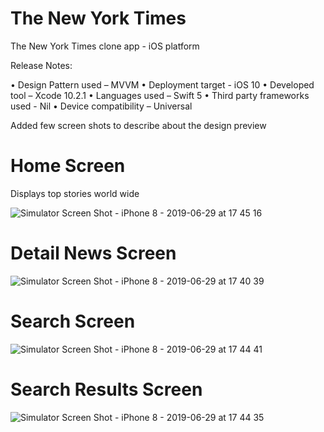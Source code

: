 # The New York Times
 
The New York Times clone app - iOS platform
 
Release Notes:
 
•	Design Pattern used – MVVM •	Deployment target - iOS 10 •	Developed tool – Xcode 10.2.1 •	Languages used – Swift 5 • Third party frameworks used - Nil •	Device compatibility – Universal 
 
Added few screen shots to describe about the design preview

# Home Screen

Displays top stories world wide

![Simulator Screen Shot - iPhone 8 - 2019-06-29 at 17 45 16](https://user-images.githubusercontent.com/30231975/60384142-b9d51700-9a97-11e9-82e1-ae02c15fa171.png)

# Detail News Screen

![Simulator Screen Shot - iPhone 8 - 2019-06-29 at 17 40 39](https://user-images.githubusercontent.com/30231975/60384249-1b49b580-9a99-11e9-9a46-83dcb84f327f.png)

# Search Screen

![Simulator Screen Shot - iPhone 8 - 2019-06-29 at 17 44 41](https://user-images.githubusercontent.com/30231975/60384263-5350f880-9a99-11e9-9322-56e2b0a18d17.png)

# Search Results Screen

![Simulator Screen Shot - iPhone 8 - 2019-06-29 at 17 44 35](https://user-images.githubusercontent.com/30231975/60384297-94490d00-9a99-11e9-8308-78bf8fb7ea66.png)
